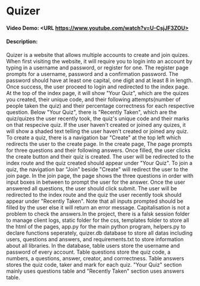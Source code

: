 # Quizer
#### Video Demo:  <URL https://www.youtube.com/watch?v=U-CsjJF3ZOU>
#### Description:
Quizer is a website that allows multiple accounts to create and join quizes. When first visiting the website, it will require you to login into an account by typing in a username and password, or register for one. The register page prompts for a username, password and a confirmation password. The password should have at least one capital, one digit and at least 8 in length.
Once success, the user proceed to login and redirected to the index page. At the top of the index page, it will show "Your Quiz", which are the quizes you created, their unique code, and their following attempts(number of people taken the quiz) and their percentage correctness for each respective question. Below "Your Quiz", there is "Recently Taken", which are the quiz/quizes the user recently took, the quiz's unique code and their marks on that respecive quiz. If the user haven't created or joined any quizes, it will show a shaded text telling the user haven't created or joined any quiz.
To create a quiz, there is a navigation bar "Create" at the top left which redirects the user to the create page. In the create page, The page prompts for three questions and their following answers. Once filled, the user clicks the create button and their quiz is created. The user will be redirected to the index route and the quiz created should appear under "Your Quiz". To join a quiz, the navigation bar "Join" beside "Create" will redirect the user to the join page.
In the join page, the page shows the three questions in order with input boxes in between to prompt the user for the answer. Once the user answered all questions, the user should click submit. The user will be redirected to the index route and the quiz the user recently took should appear under "Recently Taken".
Note that all inputs prompted should be filled by the user else it will return an error message. Capitalisation is not a problem to check the answers.In the project, there is a falsk session folder to manage client logs, static folder for the css, templates folder to store all the html of the pages, app.py for the main python program, helpers.py to declare functions seperately, quizer.db database to store all datas including users, questions and answers, and requirements.txt to store information about all libraries.
In the database, table users store the username and password of every account. Table questions store the quiz code, a numbers, a questions, answer, creator, and corrrectness. Table answers stores the quiz code, taker and mark for each quiz. "Your Quiz" section mainly uses questions table and "Recently Taken" section uses answers table.